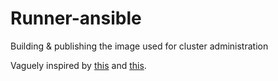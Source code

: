 # Runner-ansible
Building &amp; publishing the image used for cluster administration

Vaguely inspired by [this](https://github.com/thegreenrobot/alpine-ansible-python3/blob/master/Dockerfile) and [this](https://github.com/joxz/alpine-ansible-py3).
